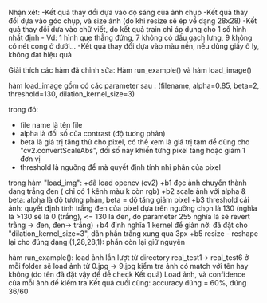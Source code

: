 Nhận xét:
    -Kết quả thay đổi dựa vào độ sáng của ảnh chụp
    -Kết quả thay đổi dựa vào góc chụp, và size ảnh (do khi resize sẽ ép về dạng 28x28)
    -Kết quả thay đổi dựa vào chữ viết, do kết quả train chỉ áp dụng cho 1 số hình nhất định
    -    Vd: 1 hình que thẳng đứng, 7 không có dấu gạch lưng, 9 không có nét cong ở dưới...
    -Kết quả thay đổi dựa vào màu nền, nếu dùng giấy ô ly, không đạt hiệu quả

Giải thích các hàm đã chỉnh sửa: Hàm run_example() và hàm load_image()

hàm load_image gồm có các parameter sau : (filename, alpha=0.85, beta=2, threshold=130, dilation_kernel_size=3)

trong đó: 
+ file name là tên file
+ alpha là đối số của contrast (độ tương phản)
+ beta là giá trị tăng thử cho pixel, có thể xem là giá trị tạm để dùng cho "cv2.convertScaleAbs", đối số này khiến từng pixel tăng hoặc giảm 1 đơn vị
+ threshold là ngưỡng để mà quyết định tính nhị phân của pixel

trong hàm "load_img":
    +đã load opencv (cv2)
    +b1 đọc ảnh chuyển thành dạng trắng đen ( chỉ có 1 kênh màu k còn rgb)
    +b2 scale ảnh với alpha & beta: alpha là độ tương phản, beta = dộ tăng giảm pixel
    +b3 threshold cái ảnh: quyết định tính trắng đen của pixel dựa trên ngưỡng chọn là 130 (nghĩa là >130 sẽ là 0 (trắng), <= 130 là đen, do parameter 255 nghĩa là sẽ revert trằng -> đen, đen-> trắng)
    +b4 định nghĩa 1 kernel để giản nở: đã đặt cho "dilation_kernel_size=3", dãn phần trắng xung qua 3px
    +b5 resize - reshape lại cho đúng dạng (1,28,28,1): phần còn lại giữ nguyên

hàm run_example():
    load ảnh lần lượt từ directory real_test1-> real_test6
    ở mỗi folder sẽ load ảnh từ 0.jpg -> 9.jpg
    kiểm tra ảnh có match với tên hay không (do tên đã đặt vậy để dễ check Kết quả)
    Load ảnh, và confidence của mỗi ảnh để kiểm tra
    Kết quả cuối cùng: accuracy đúng = 60%, đúng 36/60